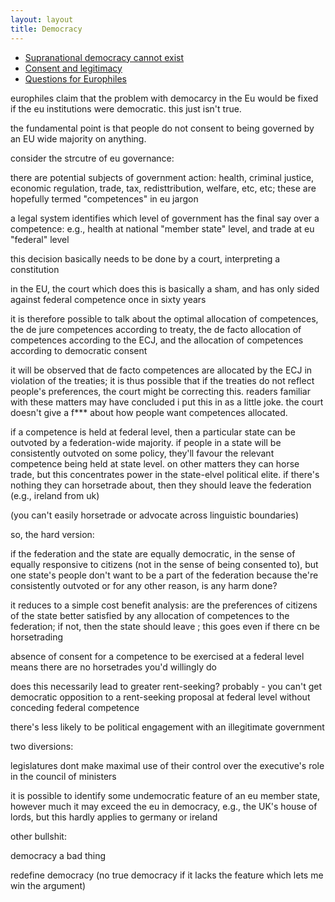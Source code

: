 ```yaml
---
layout: layout
title: Democracy
---
```


* [Supranational democracy cannot exist](suprademocracy.html)
* [Consent and legitimacy](consent-and-legitimacy.html)
* [Questions for Europhiles](questions.html)

europhiles claim that the problem with democarcy in the Eu would be fixed if the eu institutions were democratic. this just isn't true.

the fundamental point is that people do not consent to being governed by
an EU wide majority on anything.

consider the strcutre of eu governance:

  there are potential subjects of government action: health, criminal justice, economic regulation, trade, tax, redisttribution, welfare, etc, etc; these are hopefully termed "competences" in eu jargon
  
  a legal system identifies which level of government has the final say over a competence: e.g., health at national "member state" level, and trade at eu "federal" level

  this decision basically needs to be done by a court, interpreting a constitution

  in the EU, the court which does this is basically a sham, and has only sided against federal competence once in sixty years

  it is therefore possible to talk about the optimal allocation of competences, the de jure competences according to treaty, the de facto allocation of competences according to the ECJ, and the allocation of competences according to democratic consent

  it will be observed that de facto competences are allocated by the ECJ in violation of the treaties; it is thus possible that if the treaties do not reflect people's preferences, the court might be correcting this. readers familiar with these matters may have concluded i put this in as a little joke. the court doesn't give a f*** about how people want competences allocated.


if a competence is held at federal level, then a particular state can be
outvoted by a federation-wide majority. if people in a state will be
consistently outvoted on some policy, they'll favour the relevant competence
being held at state level. on other matters they can horse trade, but this
concentrates power in the state-elvel political elite. if there's nothing
they can horsetrade about, then they should leave the federation (e.g., ireland from uk)

(you can't easily horsetrade or advocate across linguistic boundaries)

so, the hard version:

  if the federation and the state are equally democratic, in the sense of
  equally responsive to citizens (not in the sense of being consented to),
  but one state's people don't want to be a part of the federation because
  the're consistently outvoted or for any other reason, is any harm done?

  it reduces to a simple cost benefit analysis: are the preferences of
  citizens of the state better satisfied by any allocation of competences
  to the federation; if not, then the state should leave ;  this goes
  even if there cn be horsetrading

  absence of consent for a competence to be exercised at a federal level
  means there are no horsetrades you'd willingly do

  does this necessarily lead to greater rent-seeking? probably - you can't
  get democratic opposition to a rent-seeking proposal at federal level
  without conceding federal competence

  there's less likely to be political engagement with an illegitimate
  government


two diversions:

  legislatures dont make maximal use of their control over the executive's
  role in the council of ministers

  it is possible to identify some undemocratic feature of an eu member
  state, however much it may exceed the eu in democracy, e.g., the UK's
  house of lords, but this hardly applies to germany or ireland

other bullshit:

  democracy a bad thing

  redefine democracy (no true democracy if it lacks the feature which lets
  me win the argument)
